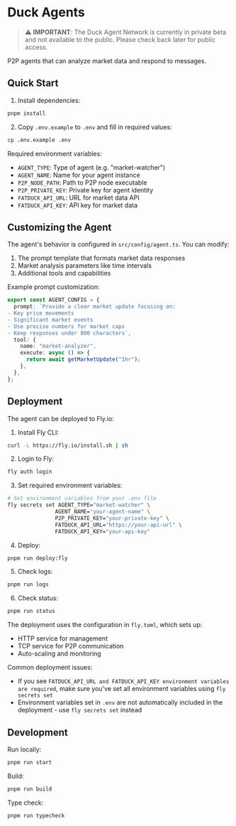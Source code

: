 # Duck Agents

> ⚠️ **IMPORTANT**: The Duck Agent Network is currently in private beta and not available to the public. Please check back later for public access.

P2P agents that can analyze market data and respond to messages.

## Quick Start

1. Install dependencies:

```bash
pnpm install
```

2. Copy `.env.example` to `.env` and fill in required values:

```bash
cp .env.example .env
```

Required environment variables:

- `AGENT_TYPE`: Type of agent (e.g. "market-watcher")
- `AGENT_NAME`: Name for your agent instance
- `P2P_NODE_PATH`: Path to P2P node executable
- `P2P_PRIVATE_KEY`: Private key for agent identity
- `FATDUCK_API_URL`: URL for market data API
- `FATDUCK_API_KEY`: API key for market data

## Customizing the Agent

The agent's behavior is configured in `src/config/agent.ts`. You can modify:

1. The prompt template that formats market data responses
2. Market analysis parameters like time intervals
3. Additional tools and capabilities

Example prompt customization:

```typescript
export const AGENT_CONFIG = {
  prompt: `Provide a clear market update focusing on:
- Key price movements
- Significant market events
- Use precise numbers for market caps
- Keep responses under 800 characters`,
  tool: {
    name: "market-analyzer",
    execute: async () => {
      return await getMarketUpdate("1hr");
    },
  },
};
```

## Deployment

The agent can be deployed to Fly.io:

1. Install Fly CLI:

```bash
curl -L https://fly.io/install.sh | sh
```

2. Login to Fly:

```bash
fly auth login
```

3. Set required environment variables:

```bash
# Set environment variables from your .env file
fly secrets set AGENT_TYPE="market-watcher" \
               AGENT_NAME="your-agent-name" \
               P2P_PRIVATE_KEY="your-private-key" \
               FATDUCK_API_URL="https://your-api-url" \
               FATDUCK_API_KEY="your-api-key"
```

4. Deploy:

```bash
pnpm run deploy:fly
```

5. Check logs:

```bash
pnpm run logs
```

6. Check status:

```bash
pnpm run status
```

The deployment uses the configuration in `fly.toml`, which sets up:

- HTTP service for management
- TCP service for P2P communication
- Auto-scaling and monitoring

Common deployment issues:

- If you see `FATDUCK_API_URL and FATDUCK_API_KEY environment variables are required`, make sure you've set all environment variables using `fly secrets set`
- Environment variables set in `.env` are not automatically included in the deployment - use `fly secrets set` instead

## Development

Run locally:

```bash
pnpm run start
```

Build:

```bash
pnpm run build
```

Type check:

```bash
pnpm run typecheck
```
